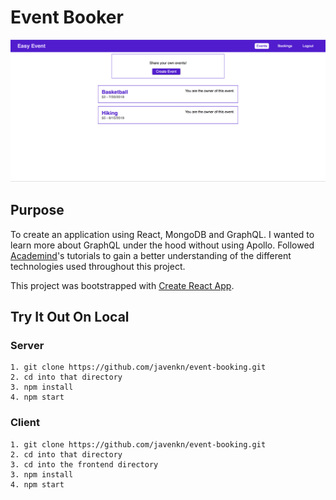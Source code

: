 # Event Booker

![](https://github.com/javenkn/event-booking/raw/master/images/application-home.png)

## Purpose

To create an application using React, MongoDB and GraphQL. I wanted to learn more about GraphQL under the hood without using Apollo. Followed [Academind](https://www.youtube.com/channel/UCSJbGtTlrDami-tDGPUV9-w)'s tutorials to gain a better understanding of the different technologies used throughout this project.

This project was bootstrapped with [Create React App](https://github.com/facebook/create-react-app).

## Try It Out On Local

### Server

```
1. git clone https://github.com/javenkn/event-booking.git
2. cd into that directory
3. npm install
4. npm start
```

### Client

```
1. git clone https://github.com/javenkn/event-booking.git
2. cd into that directory
3. cd into the frontend directory
3. npm install
4. npm start
```
